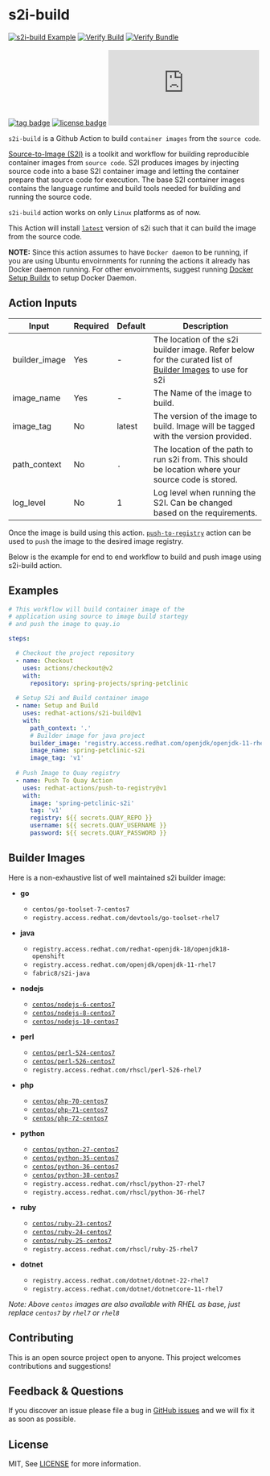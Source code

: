 # s2i-build
[![s2i-build Example](https://github.com/redhat-actions/s2i-build/workflows/Build%20and%20Push/badge.svg)](https://github.com/redhat-actions/s2i-build/actions?query=workflow%3A"Build+and+Push")
[![Verify Build](https://github.com/redhat-actions/s2i-build/workflows/Install%20and%20Build/badge.svg)](https://github.com/redhat-actions/s2i-build/actions?query=workflow%3A%22Install%2C+Build+and+Test%22)
[![Verify Bundle](https://github.com/redhat-actions/s2i-build/workflows/Verify%20Bundle/badge.svg)](https://github.com/redhat-actions/s2i-build/actions?query=workflow%3A%22Verify+Bundle%22)
<br></br>
[![tag badge](https://img.shields.io/github/v/tag/redhat-actions/s2i-build?sort=semver)](https://github.com/redhat-actions/s2i-build/tags)
[![license badge](https://img.shields.io/github/license/redhat-actions/s2i-build)](./LICENSE)
[![size badge](https://img.shields.io/github/size/redhat-actions/s2i-build/dist/index.js)](./dist)

`s2i-build` is a Github Action to build `container images` from the `source code`.

[Source-to-Image (S2I)](https://github.com/openshift/source-to-image) is a toolkit and workflow for building reproducible
container images from `source code`.
S2I produces images by injecting source code into a base S2I container image
and letting the container prepare that source code for execution. The base
S2I container images contains the language runtime and build tools needed for
building and running the source code.

`s2i-build` action works on only `Linux` platforms as of now.

This Action will install [`latest`](https://github.com/openshift/source-to-image/releases/tag/v1.3.1) version of s2i such that it can build the image
from the source code.

**NOTE:** Since this action assumes to have `Docker daemon` to be running, if you are using Ubuntu envoirnments for running the actions it already has Docker daemon running. 
For other envoirnments, suggest running [Docker Setup Buildx](https://github.com/marketplace/actions/docker-setup-buildx) to setup Docker Daemon.

## Action Inputs

<table>
  <thead>
    <tr>
      <th>Input</th>
      <th>Required</th>
      <th>Default</th>
      <th>Description</th>
    </tr>
  </thead>

  <tr>
    <td>builder_image</td>
    <td>Yes</td>
    <td>-</td>
    <td>The location of the s2i builder image. Refer below for the curated list of
    <a href="#builder-images">Builder Images</a>
    to use for s2i </td>
  </tr>

  <tr>
    <td>image_name</td>
     <td>Yes</td>
    <td>-</td>
    <td>The Name of the image to build. </td>
  </tr>

  <tr>
    <td>image_tag</td>
    <td>No</td>
    <td>latest</td>
    <td>The version of the image to build. Image will be tagged with the version provided.</td>
  </tr>

  <tr>
    <td>path_context</td>
    <td>No</td>
    <td><code>.</code></td>
    <td>The location of the path to run s2i from. This should be location where your source code is stored. </td>
  </tr>

  <tr>
    <td>log_level</td>
    <td>No</td>
    <td>1</td>
    <td>Log level when running the S2I. Can be changed based on the requirements. </td>
  </tr>

</table>

Once the image is build using this action. [`push-to-registry`](https://github.com/redhat-actions/push-to-registry) action can be used to `push` the image to the desired image registry.

Below is the example for end to end workflow to build and push image using s2i-build action.

## Examples

```yaml
# This workflow will build container image of the
# application using source to image build startegy
# and push the image to quay.io

steps:

  # Checkout the project repository
  - name: Checkout
    uses: actions/checkout@v2
    with:
      repository: spring-projects/spring-petclinic
      
  # Setup S2i and Build container image
  - name: Setup and Build
    uses: redhat-actions/s2i-build@v1
    with:
      path_context: '.'
      # Builder image for java project
      builder_image: 'registry.access.redhat.com/openjdk/openjdk-11-rhel7'
      image_name: spring-petclinic-s2i
      image_tag: 'v1'
      
  # Push Image to Quay registry
  - name: Push To Quay Action
    uses: redhat-actions/push-to-registry@v1
    with:
      image: 'spring-petclinic-s2i'
      tag: 'v1'
      registry: ${{ secrets.QUAY_REPO }}
      username: ${{ secrets.QUAY_USERNAME }}
      password: ${{ secrets.QUAY_PASSWORD }}

```

## Builder Images

Here is a non-exhaustive list of well maintained s2i builder image:

- **go**
  - `centos/go-toolset-7-centos7`
  - `registry.access.redhat.com/devtools/go-toolset-rhel7`

- **java**
  - `registry.access.redhat.com/redhat-openjdk-18/openjdk18-openshift`
  - `registry.access.redhat.com/openjdk/openjdk-11-rhel7`
  - `fabric8/s2i-java`

- **nodejs**
  - [`centos/nodejs-6-centos7`](https://hub.docker.com/r/centos/nodejs-6-centos7)
  - [`centos/nodejs-8-centos7`](https://hub.docker.com/r/centos/nodejs-8-centos7)
  - [`centos/nodejs-10-centos7`](https://hub.docker.com/r/centos/nodejs-10-centos7)

- **perl**
  - [`centos/perl-524-centos7`](https://hub.docker.com/r/centos/perl-524-centos7)
  - [`centos/perl-526-centos7`](https://hub.docker.com/r/centos/perl-526-centos7)
  - `registry.access.redhat.com/rhscl/perl-526-rhel7`

- **php**
  - [`centos/php-70-centos7`](https://hub.docker.com/r/centos/php-70-centos7)
  - [`centos/php-71-centos7`](https://hub.docker.com/r/centos/php-71-centos7)
  - [`centos/php-72-centos7`](https://hub.docker.com/r/centos/php-72-centos7)

- **python**
  - [`centos/python-27-centos7`](https://hub.docker.com/r/centos/python-27-centos7)
  - [`centos/python-35-centos7`](https://hub.docker.com/r/centos/python-35-centos7)
  - [`centos/python-36-centos7`](https://hub.docker.com/r/centos/python-36-centos7)
  - [`centos/python-38-centos7`](https://hub.docker.com/r/centos/python-38-centos7)
  - `registry.access.redhat.com/rhscl/python-27-rhel7`
  - `registry.access.redhat.com/rhscl/python-36-rhel7`

- **ruby**
  - [`centos/ruby-23-centos7`](https://hub.docker.com/r/centos/ruby-23-centos7)
  - [`centos/ruby-24-centos7`](https://hub.docker.com/r/centos/ruby-24-centos7)
  - [`centos/ruby-25-centos7`](https://hub.docker.com/r/centos/ruby-25-centos7)
  - `registry.access.redhat.com/rhscl/ruby-25-rhel7`

- **dotnet**
  - `registry.access.redhat.com/dotnet/dotnet-22-rhel7` 
  - `registry.access.redhat.com/dotnet/dotnetcore-11-rhel7` 

*Note: Above `centos` images are also available with RHEL as base, just replace `centos7` by `rhel7` or `rhel8`* 

## Contributing

This is an open source project open to anyone. This project welcomes contributions and suggestions!

## Feedback & Questions

If you discover an issue please file a bug in [GitHub issues](https://github.com/redhat-actions/s2i-build/issues) and we will fix it as soon as possible.

## License

MIT, See [LICENSE](https://github.com/redhat-actions/s2i-build/blob/main/LICENSE.md) for more information.

